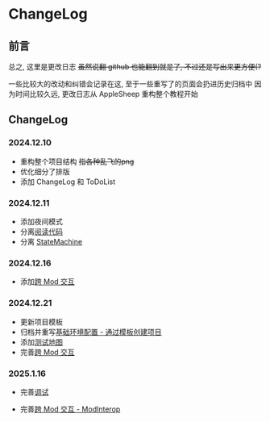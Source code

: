 # ChangeLog

## 前言

总之, 这里是更改日志 <del>虽然说翻 github 也能翻到就是了, 不过还是写出来更方便(?</del>

一些比较大的改动和纠错会记录在这, 至于一些重写了的页面会扔进历史归档中
因为时间比较久远, 更改日志从 AppleSheep 重构整个教程开始


## ChangeLog

### 2024.12.10
* 重构整个项目结构 <del>指各种乱飞的png</del>
* 优化细分了排版
* 添加 ChangeLog 和 ToDoList

### 2024.12.11
* 添加夜间模式
* 分离[阅读代码](../coding_setup/code_reading.md)
* 分离 [StateMachine](../components/statemachine.md)

### 2024.12.16
* 添加[跨 Mod 交互](../advanced/cross_mod_interactions.md)

### 2024.12.21
* 更新项目模板
* 归档并重写[基础环境配置 - 通过模板创建项目](../coding_setup/basic_env.md)
* 添加[测试地图](../coding_challenges/test_map.md)
* 完善[跨 Mod 交互](../advanced/cross_mod_interactions.md)

### 2025.1.16
* 完善[调试](../coding_setup/debug.md)
- 完善[跨 Mod 交互 - ModInterop](../advanced/cross_mod_interactions.md)
